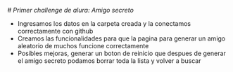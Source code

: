 <em> # Primer challenge de alura: Amigo secreto </em>
- Ingresamos los datos en la carpeta creada y la conectamos correctamente con github
- Creamos las funcionalidades para que la pagina para generar un amigo aleatorio de muchos funcione correctamente
- Posibles mejoras, generar un boton de reinicio que despues de generar el amigo secreto podamos borrar toda la lista y volver a buscar